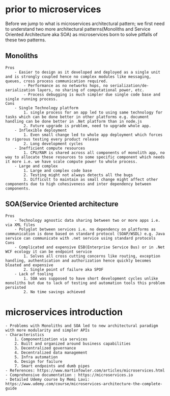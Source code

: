 # prior to microservices

Before we jump to what is microservices architectural pattern; we first need to understand two more architectural patterns(Monoliths and Service Oriented Architecture aka SOA) as microservices born to solve pitfalls of these two patterns.  
 
 ## Monoliths
	Pros	
		- Easier to design as it developed and deployed as a single unit and is strongly coupled hence no complex modules like messaging, queues, cross process communication required. 
        	- Performance as no networks hops, no serialization/de-serialization layers, no sharing of computational power, etc.
        	- Process debugging is much simpler due single code base and single running process.
	Cons
		- Single Technology platform
			1. single process for an app led to using same technology for tasks which can be done better in other platforms e.g. document handling can be done better in .Net platform than in node.js
			2. Future upgrade is problem, need to upgrade whole app.
		- Inflexible deployment
			1. Even small change led to whole app deployment which forces to rigorous testing every product release
			2. Long development cycles
        - Inefficient compute resources
            1. CPU/RAM is shared across all components of monolith app, no way to allocate these resources to some specific component which needs it more i.e. we have scale compute power to whole process.
        - Large and complex
            1. Large and complex code base
            2. Testing might not always detects all the bugs
            3. Difficult to maintain as small change might affect other components due to high cohesiveness and inter dependency between components. 
		
 ## SOA(Service Oriented architecture
	Pros
		- Technology agnostic data sharing between two or more apps i.e. via XML files
		- Polyglot between services i.e. no dependency on platforms as communication is done based on standard protocol (SOAP/WSDL) e.g. Java service can communicate with .net service using standard protocols
    Cons
        - Complicated and expensive ESB(Enterprise Service Bus) or in .Net WCF ecology it can be endpoint service 
            1. Solves all cross cutting concerns like routing, exception handling, authentication and authorization hence quickly becomes bloated and expensive
            2. Single point of failure aka SPOF
        - Lack of tooling
            1. SOA was supposed to have short development cycles unlike monoliths but due to lack of testing and automation tools this problem persisted
            2. No time savings achieved

# microservices introduction
    - Problems with Monoliths and SOA led to new architectural paradigm with more modularity and simpler APIs
    - Characteristics
        1. Componentization via services
        2. Built and organized around business capabilities
        3. Decentralized governance
        4. Decentralized data management
        5. Infra automation
        6. Design for failure
        7. Smart endpoints and dumb pipes 
    - References: https://www.martinfowler.com/articles/microservices.html
    - Comprehensive documentation : https://microservices.io
    - Detailed Udemy course by Memi Lavi: https://www.udemy.com/course/microservices-architecture-the-complete-guide

